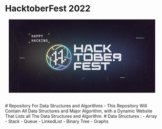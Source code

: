 # HacktoberFest 2022 
<p align="center"><img src = "res/res1.jpg"></p>
<br>
# Repository For Data Structures and Algorithms 
- This Repository Will Contain All Data Structures and Major Algorithm, with a Dynamic Website That Lists all The Data Structures and Algorithm.
# Data Structures : 
- Array
- Stack
- Queue
- LinkedList
- Binary Tree
- Graphs

